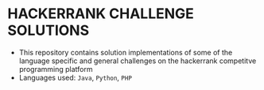 # HACKERRANK CHALLENGE SOLUTIONS
- This repository contains solution implementations of some of the language specific and general challenges on the hackerrank competitve programming platform
- Languages used: `Java`, `Python`, `PHP`
